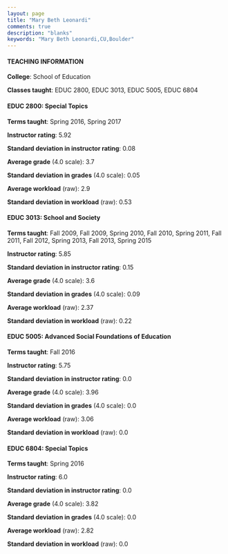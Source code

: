 ```yaml
---
layout: page
title: "Mary Beth Leonardi" 
comments: true
description: "blanks"
keywords: "Mary Beth Leonardi,CU,Boulder"
---
```

<head>
<script src="https://ajax.googleapis.com/ajax/libs/jquery/2.1.3/jquery.min.js"></script>
<script src="https://dl.dropboxusercontent.com/s/pc42nxpaw1ea4o9/highcharts.js?dl=0"></script>
<!-- <script src="../assets/js/highcharts.js"></script> -->
<style type="text/css">@font-face {
	font-family: "Bebas Neue";
	src: url(https://www.filehosting.org/file/details/544349/BebasNeue Regular.otf) format("opentype");
	}
	h1.Bebas { 
		font-family: "Bebas Neue", Verdana, Tahoma;
	}
</style>
</head>
	   
#### TEACHING INFORMATION

**College**: School of Education

**Classes taught**: EDUC 2800, EDUC 3013, EDUC 5005, EDUC 6804

#### EDUC 2800: Special Topics

**Terms taught**: Spring 2016, Spring 2017

**Instructor rating**: 5.92

**Standard deviation in instructor rating**: 0.08

**Average grade** (4.0 scale): 3.7

**Standard deviation in grades** (4.0 scale): 0.05

**Average workload** (raw): 2.9

**Standard deviation in workload** (raw): 0.53

#### EDUC 3013: School and Society

**Terms taught**: Fall 2009, Fall 2009, Spring 2010, Fall 2010, Spring 2011, Fall 2011, Fall 2012, Spring 2013, Fall 2013, Spring 2015

**Instructor rating**: 5.85

**Standard deviation in instructor rating**: 0.15

**Average grade** (4.0 scale): 3.6

**Standard deviation in grades** (4.0 scale): 0.09

**Average workload** (raw): 2.37

**Standard deviation in workload** (raw): 0.22

#### EDUC 5005: Advanced Social Foundations of Education

**Terms taught**: Fall 2016

**Instructor rating**: 5.75

**Standard deviation in instructor rating**: 0.0

**Average grade** (4.0 scale): 3.96

**Standard deviation in grades** (4.0 scale): 0.0

**Average workload** (raw): 3.06

**Standard deviation in workload** (raw): 0.0

#### EDUC 6804: Special Topics

**Terms taught**: Spring 2016

**Instructor rating**: 6.0

**Standard deviation in instructor rating**: 0.0

**Average grade** (4.0 scale): 3.82

**Standard deviation in grades** (4.0 scale): 0.0

**Average workload** (raw): 2.82

**Standard deviation in workload** (raw): 0.0

